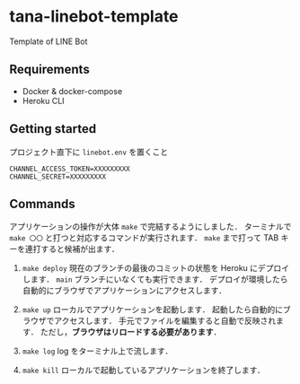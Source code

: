 # tana-linebot-template
Template of LINE Bot

## Requirements

- Docker & docker-compose
- Heroku CLI

## Getting started

プロジェクト直下に `linebot.env` を置くこと

```
CHANNEL_ACCESS_TOKEN=XXXXXXXXX
CHANNEL_SECRET=XXXXXXXXX
```

## Commands

アプリケーションの操作が大体 `make` で完結するようにしました．
ターミナルで `make 〇〇` と打つと対応するコマンドが実行されます．
`make` まで打って TAB キーを連打すると候補が出ます．

1. `make deploy`
   現在のブランチの最後のコミットの状態を Heroku にデプロイします．
   `main` ブランチにいなくても実行できます．
   デプロイが環境したら自動的にブラウザでアプリケーションにアクセスします．

2. `make up`
   ローカルでアプリケーションを起動します．
   起動したら自動的にブラウザでアクセスします．
   手元でファイルを編集すると自動で反映されます．
   ただし，**ブラウザはリロードする必要があります**．

3. `make log`
   log をターミナル上で流します．

4. `make kill`
   ローカルで起動しているアプリケーションを終了します．

